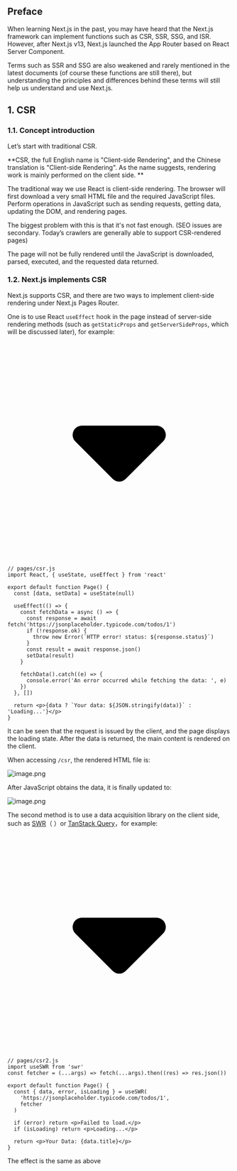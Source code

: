 ## Preface

When learning Next.js in the past, you may have heard that the Next.js framework can implement functions such as CSR, SSR, SSG, and ISR. However, after Next.js v13, Next.js launched the App Router based on React Server Component.

Terms such as SSR and SSG are also weakened and rarely mentioned in the latest documents (of course these functions are still there), but understanding the principles and differences behind these terms will still help us understand and use Next.js.

## 1. CSR

### 1.1. Concept introduction

Let’s start with traditional CSR.

**CSR, the full English name is "Client-side Rendering", and the Chinese translation is "Client-side Rendering". As the name suggests, rendering work is mainly performed on the client side. **

The traditional way we use React is client-side rendering. The browser will first download a very small HTML file and the required JavaScript files. Perform operations in JavaScript such as sending requests, getting data, updating the DOM, and rendering pages.

The biggest problem with this is that it's not fast enough. (SEO issues are secondary. Today’s crawlers are generally able to support CSR-rendered pages)

The page will not be fully rendered until the JavaScript is downloaded, parsed, executed, and the requested data returned.

### 1.2. Next.js implements CSR

Next.js supports CSR, and there are two ways to implement client-side rendering under Next.js Pages Router.

One is to use React `useEffect` hook in the page instead of server-side rendering methods (such as `getStaticProps` and `getServerSideProps`, which will be discussed later), for example:

<pre><div class="code-block-extension-header"><div class="code-block-extension-headerLeft"><div class="code-block-extension-foldBtn"><svg xmlns="http://www.w3.org/2000/svg" viewBox="0 0 24 24"><path d="M16.924 9.617A1 1 0 0 0 16 9H8a1 1 0 0 0-.707 1.707l4 4a1 1 0 0 0 1.414 0l4-4a1 1 0 0 0 .217-1.09z" data-name="Down"></path></svg></div></div><div class="code-block-extension-headerRight"></div></div><code class="hljs language-javascript code-block-extension-codeShowNum"><span class="code-block-extension-codeLine" data-line-num="1">// pages/csr.js</span>
<span class="code-block-extension-codeLine" data-line-num="2">import React, { useState, useEffect } from &#39;react&#39;</span>
<span class="code-block-extension-codeLine" data-line-num="3"></span>
<span class="code-block-extension-codeLine" data-line-num="4">export default function Page() {</span>
<span class="code-block-extension-codeLine" data-line-num="5">  const [data, setData] = useState(null)</span>
<span class="code-block-extension-codeLine" data-line-num="6"></span>
<span class="code-block-extension-codeLine" data-line-num="7">  useEffect(() =&gt; {</span>
<span class="code-block-extension-codeLine" data-line-num="8">    const fetchData = async () =&gt; {</span>
<span class="code-block-extension-codeLine" data-line-num="9">      const response = await fetch(&#39;https://jsonplaceholder.typicode.com/todos/1&#39;)</span>
<span class="code-block-extension-codeLine" data-line-num="10">      if (!response.ok) {</span>
<span class="code-block-extension-codeLine" data-line-num="11">        throw new Error(`HTTP error! status: ${response.status}`)</span>
<span class="code-block-extension-codeLine" data-line-num="12">      }</span>
<span class="code-block-extension-codeLine" data-line-num="13">      const result = await response.json()</span>
<span class="code-block-extension-codeLine" data-line-num="14">      setData(result)</span>
<span class="code-block-extension-codeLine" data-line-num="15">    }</span>
<span class="code-block-extension-codeLine" data-line-num="16"></span>
<span class="code-block-extension-codeLine" data-line-num="17">    fetchData().catch((e) =&gt; {</span>
<span class="code-block-extension-codeLine" data-line-num="18">      console.error(&#39;An error occurred while fetching the data: &#39;, e)</span>
<span class="code-block-extension-codeLine" data-line-num="19">    })</span>
<span class="code-block-extension-codeLine" data-line-num="20">  }, [])</span>
<span class="code-block-extension-codeLine" data-line-num="21"></span>
<span class="code-block-extension-codeLine" data-line-num="22">  return <span class="xml">&lt;p&gt;{data ? `Your data: ${JSON.stringify(data)}` : &#39;Loading...&#39;}&lt;/p&gt;</span></span>
<span class="code-block-extension-codeLine" data-line-num="23">}</span>
</code></pre>

It can be seen that the request is issued by the client, and the page displays the loading state. After the data is returned, the main content is rendered on the client.

When accessing `/csr`, the rendered HTML file is:

![image.png](https://p3-juejin.byteimg.com/tos-cn-i-k3u1fbpfcp/0cac714341954b49a46dbf336da6e0ab~tplv-k3u1fbpfcp-jj-mark:3024:0:0:0:q75.awebp#?w=750&h=108&s=19401&e=png&b=202124)

After JavaScript obtains the data, it is finally updated to:

![image.png](https://p3-juejin.byteimg.com/tos-cn-i-k3u1fbpfcp/6dfd817e4b444a089889031ced76257f~tplv-k3u1fbpfcp-jj-mark:3024:0:0:0:q75.awebp#?w=1332&h=140&s=46266&e=png&b=202124)

The second method is to use a data acquisition library on the client side, such as [SWR](https://link.juejin.cn/?target=https%3A%2F%2Fswr.vercel.app%2F "https://swr.vercel.app/")（ ）or [TanStack Query](https://link.juejin.cn/?target=https%3A%2F%2Ftanstack.com%2Fquery%2Flatest%2F "https://tanstack.com/query/latest/")，for example:

<pre><div class="code-block-extension-header"><div class="code-block-extension-headerLeft"><div class="code-block-extension-foldBtn"><svg xmlns="http://www.w3.org/2000/svg" viewBox="0 0 24 24"><path d="M16.924 9.617A1 1 0 0 0 16 9H8a1 1 0 0 0-.707 1.707l4 4a1 1 0 0 0 1.414 0l4-4a1 1 0 0 0 .217-1.09z" data-name="Down"></path></svg></div></div><div class="code-block-extension-headerRight"></div></div><code class="hljs language-javascript code-block-extension-codeShowNum"><span class="code-block-extension-codeLine" data-line-num="1">// pages/csr2.js</span>
<span class="code-block-extension-codeLine" data-line-num="2">import useSWR from &#39;swr&#39;</span>
<span class="code-block-extension-codeLine" data-line-num="3">const fetcher = (...args) =&gt; fetch(...args).then((res) =&gt; res.json())</span>
<span class="code-block-extension-codeLine" data-line-num="4"></span>
<span class="code-block-extension-codeLine" data-line-num="5">export default function Page() {</span>
<span class="code-block-extension-codeLine" data-line-num="6">  const { data, error, isLoading } = useSWR(</span>
<span class="code-block-extension-codeLine" data-line-num="7">    &#39;https://jsonplaceholder.typicode.com/todos/1&#39;,</span>
<span class="code-block-extension-codeLine" data-line-num="8">    fetcher</span>
<span class="code-block-extension-codeLine" data-line-num="9">  )</span>
<span class="code-block-extension-codeLine" data-line-num="10"></span>
<span class="code-block-extension-codeLine" data-line-num="11">  if (error) return <span class="xml">&lt;p&gt;Failed to load.&lt;/p&gt;</span></span>
<span class="code-block-extension-codeLine" data-line-num="12">  if (isLoading) return <span class="xml">&lt;p&gt;Loading...&lt;/p&gt;</span></span>
<span class="code-block-extension-codeLine" data-line-num="13"></span>
<span class="code-block-extension-codeLine" data-line-num="14">  return <span class="xml">&lt;p&gt;Your Data: {data.title}&lt;/p&gt;</span></span>
<span class="code-block-extension-codeLine" data-line-num="15">}</span>
</code></pre>

The effect is the same as above
